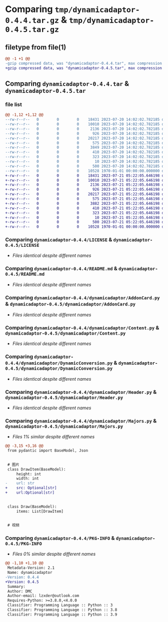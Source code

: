 # Comparing `tmp/dynamicadaptor-0.4.4.tar.gz` & `tmp/dynamicadaptor-0.4.5.tar.gz`

## filetype from file(1)

```diff
@@ -1 +1 @@
-gzip compressed data, was "dynamicadaptor-0.4.4.tar", max compression
+gzip compressed data, was "dynamicadaptor-0.4.5.tar", max compression
```

## Comparing `dynamicadaptor-0.4.4.tar` & `dynamicadaptor-0.4.5.tar`

### file list

```diff
@@ -1,12 +1,12 @@
--rw-r--r--   0        0        0    18431 2023-07-20 14:02:02.782185 dynamicadaptor-0.4.4/LICENSE
--rw-r--r--   0        0        0    10010 2023-07-20 14:02:02.782185 dynamicadaptor-0.4.4/README.md
--rw-r--r--   0        0        0     2136 2023-07-20 14:02:02.782185 dynamicadaptor-0.4.4/dynamicadaptor/AddonCard.py
--rw-r--r--   0        0        0      926 2023-07-20 14:02:02.782185 dynamicadaptor-0.4.4/dynamicadaptor/Content.py
--rw-r--r--   0        0        0    20217 2023-07-20 14:02:02.782185 dynamicadaptor-0.4.4/dynamicadaptor/DynamicConversion.py
--rw-r--r--   0        0        0      575 2023-07-20 14:02:02.782185 dynamicadaptor-0.4.4/dynamicadaptor/Header.py
--rw-r--r--   0        0        0     3849 2023-07-20 14:02:02.782185 dynamicadaptor-0.4.4/dynamicadaptor/Majors.py
--rw-r--r--   0        0        0      410 2023-07-20 14:02:02.782185 dynamicadaptor-0.4.4/dynamicadaptor/Message.py
--rw-r--r--   0        0        0      323 2023-07-20 14:02:02.782185 dynamicadaptor-0.4.4/dynamicadaptor/Repost.py
--rw-r--r--   0        0        0       10 2023-07-20 14:02:02.782185 dynamicadaptor-0.4.4/dynamicadaptor/__init__.py
--rw-r--r--   0        0        0      500 2023-07-20 14:02:02.782185 dynamicadaptor-0.4.4/pyproject.toml
--rw-r--r--   0        0        0    10528 1970-01-01 00:00:00.000000 dynamicadaptor-0.4.4/PKG-INFO
+-rw-r--r--   0        0        0    18431 2023-07-21 05:22:05.646198 dynamicadaptor-0.4.5/LICENSE
+-rw-r--r--   0        0        0    10010 2023-07-21 05:22:05.646198 dynamicadaptor-0.4.5/README.md
+-rw-r--r--   0        0        0     2136 2023-07-21 05:22:05.646198 dynamicadaptor-0.4.5/dynamicadaptor/AddonCard.py
+-rw-r--r--   0        0        0      926 2023-07-21 05:22:05.646198 dynamicadaptor-0.4.5/dynamicadaptor/Content.py
+-rw-r--r--   0        0        0    20217 2023-07-21 05:22:05.646198 dynamicadaptor-0.4.5/dynamicadaptor/DynamicConversion.py
+-rw-r--r--   0        0        0      575 2023-07-21 05:22:05.646198 dynamicadaptor-0.4.5/dynamicadaptor/Header.py
+-rw-r--r--   0        0        0     3882 2023-07-21 05:22:05.646198 dynamicadaptor-0.4.5/dynamicadaptor/Majors.py
+-rw-r--r--   0        0        0      410 2023-07-21 05:22:05.646198 dynamicadaptor-0.4.5/dynamicadaptor/Message.py
+-rw-r--r--   0        0        0      323 2023-07-21 05:22:05.646198 dynamicadaptor-0.4.5/dynamicadaptor/Repost.py
+-rw-r--r--   0        0        0       10 2023-07-21 05:22:05.646198 dynamicadaptor-0.4.5/dynamicadaptor/__init__.py
+-rw-r--r--   0        0        0      500 2023-07-21 05:22:05.646198 dynamicadaptor-0.4.5/pyproject.toml
+-rw-r--r--   0        0        0    10528 1970-01-01 00:00:00.000000 dynamicadaptor-0.4.5/PKG-INFO
```

### Comparing `dynamicadaptor-0.4.4/LICENSE` & `dynamicadaptor-0.4.5/LICENSE`

 * *Files identical despite different names*

### Comparing `dynamicadaptor-0.4.4/README.md` & `dynamicadaptor-0.4.5/README.md`

 * *Files identical despite different names*

### Comparing `dynamicadaptor-0.4.4/dynamicadaptor/AddonCard.py` & `dynamicadaptor-0.4.5/dynamicadaptor/AddonCard.py`

 * *Files identical despite different names*

### Comparing `dynamicadaptor-0.4.4/dynamicadaptor/Content.py` & `dynamicadaptor-0.4.5/dynamicadaptor/Content.py`

 * *Files identical despite different names*

### Comparing `dynamicadaptor-0.4.4/dynamicadaptor/DynamicConversion.py` & `dynamicadaptor-0.4.5/dynamicadaptor/DynamicConversion.py`

 * *Files identical despite different names*

### Comparing `dynamicadaptor-0.4.4/dynamicadaptor/Header.py` & `dynamicadaptor-0.4.5/dynamicadaptor/Header.py`

 * *Files identical despite different names*

### Comparing `dynamicadaptor-0.4.4/dynamicadaptor/Majors.py` & `dynamicadaptor-0.4.5/dynamicadaptor/Majors.py`

 * *Files 1% similar despite different names*

```diff
@@ -3,15 +3,16 @@
 from pydantic import BaseModel, Json
 
 
 # 图片
 class DrawItem(BaseModel):
     height: int
     width: int
-    url: str
+    src: Optional[str]
+    url:Optional[str]
 
 
 class Draw(BaseModel):
     items: List[DrawItem]
 
 
 # 视频
```

### Comparing `dynamicadaptor-0.4.4/PKG-INFO` & `dynamicadaptor-0.4.5/PKG-INFO`

 * *Files 0% similar despite different names*

```diff
@@ -1,10 +1,10 @@
 Metadata-Version: 2.1
 Name: dynamicadaptor
-Version: 0.4.4
+Version: 0.4.5
 Summary: 
 Author: DMC
 Author-email: lzxder@outlook.com
 Requires-Python: >=3.8.0,<4.0.0
 Classifier: Programming Language :: Python :: 3
 Classifier: Programming Language :: Python :: 3.8
 Classifier: Programming Language :: Python :: 3.9
```

